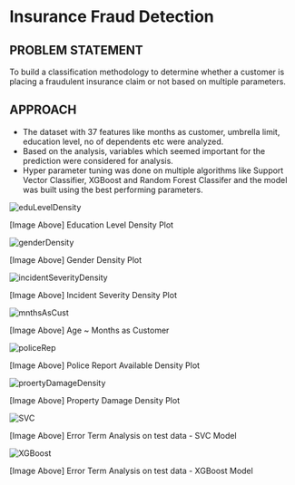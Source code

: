 # Insurance Fraud Detection

## PROBLEM STATEMENT
To build a classification methodology to determine whether a customer is placing a fraudulent insurance claim or not based on multiple parameters.

## APPROACH
* The dataset with 37 features like months as customer, umbrella limit, education level, no of dependents etc were analyzed.<br>
* Based on the analysis, variables which seemed important for the prediction were considered for analysis.<br>
* Hyper parameter tuning was done on multiple algorithms like Support Vector Classifier, XGBoost and Random Forest Classifer and the model was built using the best performing parameters.

![eduLevelDensity](https://user-images.githubusercontent.com/24591039/219859304-65df0f40-5de1-4fbb-a830-77716402fc91.png)

[Image Above] Education Level Density Plot

![genderDensity](https://user-images.githubusercontent.com/24591039/219859326-61d5e8d9-6acc-42ac-a5d7-640fd61ad193.png)

[Image Above] Gender Density Plot

![incidentSeverityDensity](https://user-images.githubusercontent.com/24591039/219859331-ff6fb799-3ed2-44c8-b094-174bb4151408.png)

[Image Above] Incident Severity Density Plot

![mnthsAsCust](https://user-images.githubusercontent.com/24591039/219859335-0c20b5fe-333c-4f6e-997f-3cd090c7840d.png)

[Image Above] Age ~ Months as Customer

![policeRep](https://user-images.githubusercontent.com/24591039/219859347-66790073-846c-4b34-9aab-02d9e3826c3b.png)

[Image Above] Police Report Available Density Plot

![proertyDamageDensity](https://user-images.githubusercontent.com/24591039/219859360-20ca8fff-ea7d-4d04-af79-592b63312c91.png)

[Image Above] Property Damage Density Plot

![SVC](https://user-images.githubusercontent.com/24591039/219859373-9e6f31f7-f66b-4530-ad5e-73ea8f9bb1b0.png)

[Image Above] Error Term Analysis on test data - SVC Model

![XGBoost](https://user-images.githubusercontent.com/24591039/219859388-aa55c7c4-1abd-469e-8a4e-a3fc25f9f8f3.png)

[Image Above] Error Term Analysis on test data - XGBoost Model
